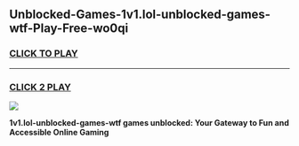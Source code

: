 
## Unblocked-Games-1v1.lol-unblocked-games-wtf-Play-Free-wo0qi
<h3>
<a href="https://premium76.site?title=1v1.lol-unblocked-games-wtf&ref=20A">CLICK TO PLAY</a></h3>
<hr>

<h3>
<a href="https://premium76.site?title=1v1.lol-unblocked-games-wtf&ref=20A">CLICK 2 PLAY</a>
  
</h3>

<a href="https://premium76.site?title=1v1.lol-unblocked-games-wtf&ref=20A"><img src="https://clearcache.store/games.png"></a>


**1v1.lol-unblocked-games-wtf games unblocked: Your Gateway to Fun and Accessible Online Gaming**
